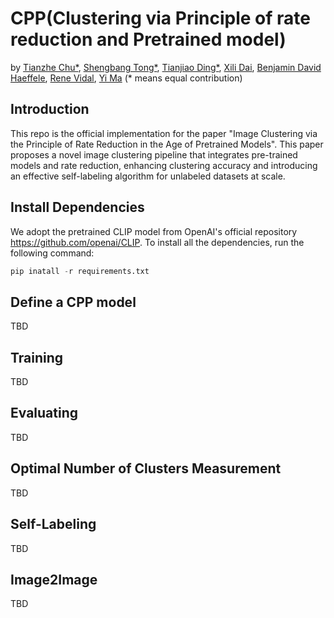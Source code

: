 # CPP(Clustering via Principle of rate reduction and Pretrained model)

by [Tianzhe Chu*](https://tianzhechu.com), [Shengbang Tong*](https://tsb0601.github.io/petertongsb/), [Tianjiao Ding*](https://tianjiaoding.com), [Xili Dai](https://delay-xili.github.io/), [Benjamin David Haeffele](https://www.cis.jhu.edu/~haeffele/), [Rene Vidal](http://vision.jhu.edu/rvidal.html), [Yi Ma](http://people.eecs.berkeley.edu/~yima/) (* means equal contribution)

## Introduction
This repo is the official implementation for the paper "Image Clustering via the Principle of Rate Reduction in the Age of Pretrained Models".
This paper proposes a novel image clustering pipeline that integrates pre-trained models and rate reduction, enhancing clustering accuracy and introducing an effective self-labeling algorithm for unlabeled datasets at scale.

## Install Dependencies
We adopt the pretrained CLIP model from OpenAI's official repository https://github.com/openai/CLIP. To install all the dependencies, run the following command:
```python
pip inatall -r requirements.txt
```
## Define a CPP model
TBD
## Training
TBD
## Evaluating
TBD
## Optimal Number of Clusters Measurement
TBD
## Self-Labeling
TBD
## Image2Image
TBD
